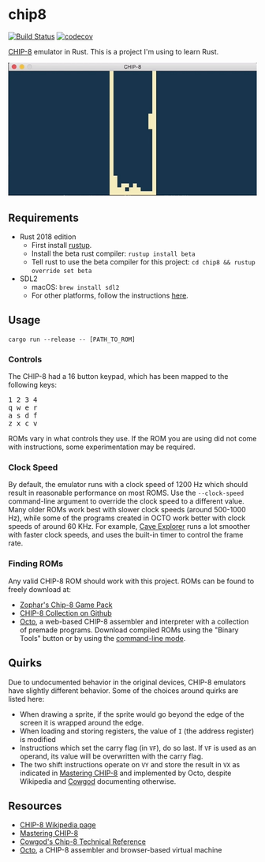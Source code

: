 # chip8 
[![Build Status](https://travis-ci.org/kcaffrey/chip8.svg?branch=master)](https://travis-ci.org/kcaffrey/chip8)
[![codecov](https://codecov.io/gh/kcaffrey/chip8/branch/master/graph/badge.svg)](https://codecov.io/gh/kcaffrey/chip8)

[CHIP-8](https://en.wikipedia.org/wiki/CHIP-8) emulator in Rust. 
This is a project I'm using to learn Rust. 

![Tetris Screenshot](/screenshots/screenshot_tetris.gif?raw=true "Tetris Screenshot")

## Requirements
- Rust 2018 edition
  - First install [rustup](https://www.rust-lang.org/en-US/install.html).
  - Install the beta rust compiler: `rustup install beta`
  - Tell rust to use the beta compiler for this project: `cd chip8 && rustup override set beta`
- SDL2
  - macOS: `brew install sdl2`
  - For other platforms, follow the instructions [here](https://github.com/Rust-SDL2/rust-sdl2).

## Usage
```
cargo run --release -- [PATH_TO_ROM]
```

### Controls
The CHIP-8 had a 16 button keypad, which has been mapped to the following keys:
<pre>
1 2 3 4
q w e r
a s d f
z x c v
</pre>

ROMs vary in what controls they use. If the ROM you are using did not come with instructions, some experimentation
may be required.

### Clock Speed
By default, the emulator runs with a clock speed of 1200 Hz which should result in reasonable performance on most ROMS. Use the `--clock-speed` command-line argument to override the clock speed to a different value. Many older ROMs 
work best with slower clock speeds  (around 500-1000 Hz), while some of the programs created in OCTO work better with 
clock speeds of around 60 KHz.  For example, 
[Cave Explorer](https://github.com/JohnEarnest/Octo/blob/gh-pages/examples/caveexplorer.8o) runs a lot smoother with faster clock speeds, and uses the built-in timer to control the frame rate.

### Finding ROMs
Any valid CHIP-8 ROM should work with this project. ROMs can be found to freely download at:
- [Zophar's Chip-8 Game Pack](https://www.zophar.net/pdroms/chip8/chip-8-games-pack.html)
- [CHIP-8 Collection on Github](https://github.com/dmatlack/chip8/tree/master/roms)
- [Octo](http://johnearnest.github.io/Octo/), a web-based CHIP-8 assembler and interpreter with a collection of premade programs. Download compiled ROMs using the "Binary Tools" button or by using the [command-line mode](https://github.com/JohnEarnest/Octo#command-line-mode).

## Quirks
Due to undocumented behavior in the original devices, CHIP-8 emulators have slightly different behavior.
Some of the choices around quirks are listed here:
- When drawing a sprite, if the sprite would go beyond the edge of the screen it is wrapped around the edge.
- When loading and storing registers, the value of `I` (the address register) is modified
- Instructions which set the carry flag (in `VF`), do so last. If `VF` is used as an operand, its value will be overwritten with the carry flag.
- The two shift instructions operate on `VY` and store the result in `VX` as indicated in [Mastering CHIP-8](http://mattmik.com/files/chip8/mastering/chip8.html) and implemented by Octo, despite Wikipedia and [Cowgod](http://devernay.free.fr/hacks/chip8/C8TECH10.HTM#Fx1E) documenting otherwise.

## Resources
- [CHIP-8 Wikipedia page](https://en.wikipedia.org/wiki/CHIP-8)
- [Mastering CHIP-8](http://mattmik.com/files/chip8/mastering/chip8.html)
- [Cowgod's Chip-8 Technical Reference](http://devernay.free.fr/hacks/chip8/C8TECH10.HTM)
- [Octo](https://github.com/JohnEarnest/Octo), a CHIP-8 assembler and browser-based virtual machine

